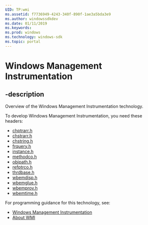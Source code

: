```yaml
---
UID: TP:wmi
ms.assetid: f7736949-4243-340f-890f-1ae3a5bda3e9
ms.author: windowssdkdev
ms.date: 01/11/2019
ms.keywords: 
ms.prod: windows
ms.technology: windows-sdk
ms.topic: portal
---
```


# Windows Management Instrumentation

## -description

Overview of the Windows Management Instrumentation technology.

To develop Windows Management Instrumentation, you need these headers:

 * [chptrarr.h](../chptrarr/index.md)
 * [chstrarr.h](../chstrarr/index.md)
 * [chstring.h](../chstring/index.md)
 * [frquery.h](../frquery/index.md)
 * [instance.h](../instance/index.md)
 * [methodco.h](../methodco/index.md)
 * [objpath.h](../objpath/index.md)
 * [refptrco.h](../refptrco/index.md)
 * [thrdbase.h](../thrdbase/index.md)
 * [wbemdisp.h](../wbemdisp/index.md)
 * [wbemglue.h](../wbemglue/index.md)
 * [wbemprov.h](../wbemprov/index.md)
 * [wbemtime.h](../wbemtime/index.md)

For programming guidance for this technology, see:
* [Windows Management Instrumentation](/windows/desktop/wmisdk)
* [About WMI](/windows/desktop/wmisdk)

